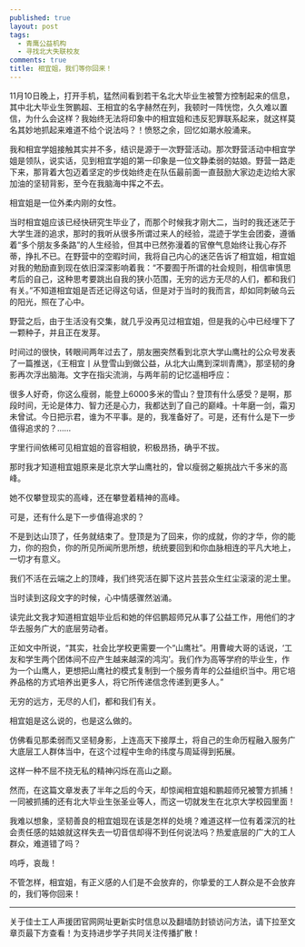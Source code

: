 ```yaml
---
published: true
layout: post
tags:
  - 青鹰公益机构
  - 寻找北大失联校友
comments: true
title: 相宜姐，我们等你回来！
---
```


11月10日晚上，打开手机，猛然间看到若干名北大毕业生被警方控制起来的信息，其中北大毕业生贺鹏超、王相宜的名字赫然在列，我顿时一阵恍惚，久久难以置信，为什么会这样？我始终无法将印象中的相宜姐和违反犯罪联系起来，就这样莫名其妙地抓起来难道不给个说法吗？！愤怒之余，回忆如潮水般涌来。

我和相宜学姐接触其实并不多，结识是源于一次野营活动。那次野营活动中相宜学姐是领队，说实话，见到相宜学姐的第一印象是一位文静柔弱的姑娘。野营一路走下来，那背着大包迈着坚定的步伐始终走在队伍最前面一直鼓励大家边走边给大家加油的坚韧背影，至今在我脑海中挥之不去。

相宜姐是一位外柔内刚的女性。

当时相宜姐应该已经快研究生毕业了，而那个时候我才刚大二，当时的我还迷茫于大学生涯的追求，那时的我听从很多所谓过来人的经验，混迹于学生会团委，遵循着“多个朋友多条路”的人生经验，但其中已然弥漫着的官僚气息始终让我心存芥蒂，挣扎不已。在野营中的空暇时间，我将自己内心的迷茫告诉了相宜姐，相宜姐对我的勉励直到现在依旧深深影响着我：“不要囿于所谓的社会规则，相信审慎思考后的自己，这种思考要跳出自我的狭小范围，无穷的远方无尽的人们，都和我们有关。”不知道相宜姐是否还记得这句话，但是对于当时的我而言，却如同刺破乌云的阳光，照在了心中。

野营之后，由于生活没有交集，就几乎没再见过相宜姐，但是我的心中已经埋下了一颗种子，并且正在发芽。

时间过的很快，转眼间两年过去了，朋友圈突然看到北京大学山鹰社的公众号发表了一篇推送，《王相宜丨从登雪山到做公益，从北大山鹰到深圳青鹰》，那坚韧的身影再次浮出脑海。文字在指尖流淌，与两年前的记忆遥相呼应：

很多人好奇，你这么瘦弱，能登上6000多米的雪山？登顶有什么感受？是啊，那段时间，无论是体力、智力还是心力，我都达到了自己的巅峰。十年磨一剑，霜刃未曾试。今日把示君，谁为不平事。是的，我准备好了。可是，还有什么是下一步值得追求的？……

字里行间依稀可见相宜姐的音容相貌，积极昂扬，确乎不拔。

那时我才知道相宜姐原来是北京大学山鹰社的，曾以瘦弱之躯挑战六千多米的高峰。

她不仅攀登现实的高峰，还在攀登着精神的高峰。

可是，还有什么是下一步值得追求的？

不是到达山顶了，任务就结束了。登顶是为了回来，你的成就，你的才华，你的能力，你的抱负，你的所见所闻所思所想，统统要回到和你血脉相连的平凡大地上，一切才有意义。

我们不活在云端之上的顶峰，我们终究活在脚下这片芸芸众生红尘滚滚的泥土里。

当时读到这段文字的时候，心中情感骤然汹涌。

读完此文我才知道相宜姐毕业后和她的伴侣鹏超师兄从事了公益工作，用他们的才华去服务广大的底层劳动者。

正如文中所说，“其实，社会比学校更需要一个“山鹰社”。用曹峻大哥的话说，‘工友和学生两个团体间不应产生越来越深的鸿沟’。我们作为高等学府的毕业生，作为一个山鹰人，更想把山鹰社的模式复制到一个服务青年的公益组织当中。用它培养品格的方式培养出更多人，将它所传递信念传递到更多人。”

无穷的远方，无尽的人们，都和我们有关。

相宜姐是这么说的，也是这么做的。

仿佛看见那柔弱而又坚韧身影，上连高天下接厚土，将自己的生命历程融入服务广大底层工人群体当中，在这个过程中生命的纬度与周延得到拓展。

这样一种不屈不挠无私的精神闪烁在高山之巅。

然而，在这篇文章发表了半年之后的今天，却惊闻相宜姐和鹏超师兄被警方抓捕！一同被抓捕的还有北大毕业生张圣业等人，而这一切就发生在北京大学校园里面！

我难以想象，坚韧善良的相宜姐现在该是怎样的处境？难道这样一位有着深沉的社会责任感的姑娘就这样失去一切音信却得不到任何说法吗？热爱底层的广大的工人群众，难道错了吗？

呜呼，哀哉！

不管怎样，相宜姐，有正义感的人们是不会放弃的，你挚爱的工人群众是不会放弃的，我们等你回来！

---
关于佳士工人声援团官网网址更新实时信息以及翻墙防封锁访问方法，请下拉至文章页最下方查看！为支持进步学子共同关注传播扩散！

